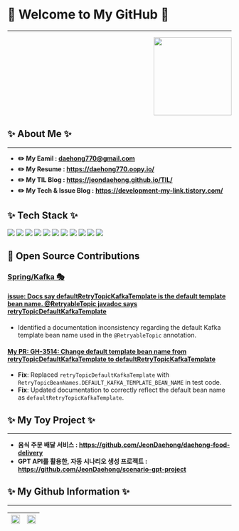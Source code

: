 # 👋 Welcome to My GitHub 👋
---
<p align="right">
  <a href="https://hits.seeyoufarm.com">
     <img src="https://hits.seeyoufarm.com/api/count/incr/badge.svg?url=https%3A%2F%2Fgithub.com%2FJeonDaehong%2FJeonDaehong%2Fhit-counter&count_bg=%238ADEF9&title_bg=%23555555&icon=&icon_color=%23E7E7E7&title=hits&edge_flat=false" width="175">
  </a>
</p>

## ✨ About Me ✨
---
- **✏️ My Eamil : daehong770@gmail.com**
- **✏️ My Resume : https://daehong770.oopy.io/**
- **✏️ My TIL Blog : https://jeondaehong.github.io/TIL/**
- **✏️ My Tech & Issue Blog : https://development-my-link.tistory.com/**

## ✨ Tech Stack ✨
  <img src="https://img.shields.io/badge/Java-007396?style=flat&logo=OpenJDK&logoColor=white"/> <img src="https://img.shields.io/badge/Spring-6DB33F?style=flat&logo=Spring&logoColor=white"/> <img src="https://img.shields.io/badge/SpringBoot-6DB33F?style=flat&logo=SpringBoot&logoColor=white"/> <img src="https://img.shields.io/badge/JavaScript-F7DF1E?style=flat&logo=JavaScript&logoColor=white"/> <img src="https://img.shields.io/badge/MySQL-4479A1?style=flat&logo=MySQL&logoColor=white"/> <img src="https://img.shields.io/badge/Redis-DC382D?style=flat&logo=Redis&logoColor=white"/> <img src="https://img.shields.io/badge/Nginx-009639?style=flat&logo=NGINX&logoColor=white"/>  <img src="https://img.shields.io/badge/Docker-2496ED?style=flat&logo=Docker&logoColor=white"/> <img src="https://img.shields.io/badge/NaverCloud-03C75A?style=flat&logo=Naver&logoColor=white"/> <img src="https://img.shields.io/badge/AWS-232F3E?style=flat&logo=AmazonAWS&logoColor=white"/> <img src="https://img.shields.io/badge/Linux-FCC624?style=flat&logo=Linux&logoColor=white"/>

<h2> 🤝 Open Source Contributions </h2> 

### [Spring/Kafka 🎭](https://github.com/spring-projects/spring-kafka)<br/>

#### [issue: Docs say defaultRetryTopicKafkaTemplate is the default template bean name. @RetryableTopic javadoc says retryTopicDefaultKafkaTemplate](https://github.com/spring-projects/spring-kafka/issues/3514)
- Identified a documentation inconsistency regarding the default Kafka template bean name used in the `@RetryableTopic` annotation.

#### [My PR: GH-3514: Change default template bean name from retryTopicDefaultKafkaTemplate to defaultRetryTopicKafkaTemplate](https://github.com/spring-projects/spring-kafka/pull/3543)
- **Fix**: Replaced `retryTopicDefaultKafkaTemplate` with `RetryTopicBeanNames.DEFAULT_KAFKA_TEMPLATE_BEAN_NAME` in test code.
- **Fix**: Updated documentation to correctly reflect the default bean name as `defaultRetryTopicKafkaTemplate`.



## ✨ My Toy Project ✨
---
- **음식 주문 배달 서비스 : https://github.com/JeonDaehong/daehong-food-delivery**
- **GPT API를 활용한, 자동 시나리오 생성 프로젝트 : https://github.com/JeonDaehong/scenario-gpt-project**

## ✨ My Github Information ✨
---
| <img src="https://github-readme-stats.vercel.app/api/top-langs/?username=Jeondaehong&layout=compact" width="100%"> | <img src="https://github-readme-stats.vercel.app/api?username=Jeondaehong&show_icons=true" width="100%"> |
|---|---|


